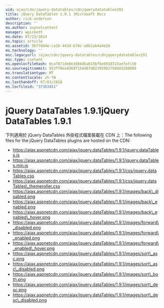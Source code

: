 ```yaml
---
uid: ajax/cdn/jquery-datatables/cdnjquerydatatables191
title: jQuery DataTables 1.9.1 |Microsoft Docs
author: rick-anderson
description: ''
ms.author: aspnetcontent
manager: wpickett
ms.date: 07/23/2014
ms.topic: article
ms.assetid: 5bf7dd4e-ca1b-443d-b74c-a8b1ab4a4e26
ms.technology: ''
msc.legacyurl: /ajax/cdn/jquery-datatables/cdnjquerydatatables191
msc.type: content
ms.openlocfilehash: 0caf071de8e3d94dba815bf6e8918723aefefc50
ms.sourcegitcommit: 953ff9ea4369f154d6fd0239599279ddd3280009
ms.translationtype: MT
ms.contentlocale: zh-TW
ms.lasthandoff: 07/03/2018
ms.locfileid: "37363451"
---
```

<a name="jquery-datatables-191"></a><span data-ttu-id="367cf-102">jQuery DataTables 1.9.1</span><span class="sxs-lookup"><span data-stu-id="367cf-102">jQuery DataTables 1.9.1</span></span>
====================
<span data-ttu-id="367cf-103">下列適用於 jQuery DataTables 外掛程式檔案裝載在 CDN 上：</span><span class="sxs-lookup"><span data-stu-id="367cf-103">The following files for the jQuery DataTables plugins are hosted on the CDN:</span></span>

- https://ajax.aspnetcdn.com/ajax/jquery.dataTables/1.9.1/jquery.dataTables.js
- https://ajax.aspnetcdn.com/ajax/jquery.dataTables/1.9.1/jquery.dataTables.min.js
- https://ajax.aspnetcdn.com/ajax/jquery.dataTables/1.9.1/css/jquery.dataTables.css
- https://ajax.aspnetcdn.com/ajax/jquery.dataTables/1.9.1/css/jquery.dataTables\_themeroller.css
- https://ajax.aspnetcdn.com/ajax/jquery.dataTables/1.9.1/images/back\_disabled.png
- https://ajax.aspnetcdn.com/ajax/jquery.dataTables/1.9.1/images/back\_enabled.png
- https://ajax.aspnetcdn.com/ajax/jquery.dataTables/1.9.1/images/back\_enabled\_hover.png
- https://ajax.aspnetcdn.com/ajax/jquery.dataTables/1.9.1/images/forward\_disabled.png
- https://ajax.aspnetcdn.com/ajax/jquery.dataTables/1.9.1/images/forward\_enabled.png
- https://ajax.aspnetcdn.com/ajax/jquery.dataTables/1.9.1/images/forward\_enabled\_hover.png
- https://ajax.aspnetcdn.com/ajax/jquery.dataTables/1.9.1/images/sort\_asc.png
- https://ajax.aspnetcdn.com/ajax/jquery.dataTables/1.9.1/images/sort\_asc\_disabled.png
- https://ajax.aspnetcdn.com/ajax/jquery.dataTables/1.9.1/images/sort\_both.png
- https://ajax.aspnetcdn.com/ajax/jquery.dataTables/1.9.1/images/sort\_desc.png
- https://ajax.aspnetcdn.com/ajax/jquery.dataTables/1.9.1/images/sort\_desc\_disabled.png
